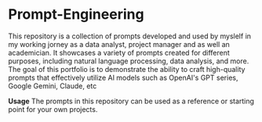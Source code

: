 # Prompt-Engineering
This repository is a collection of prompts developed and used by myslelf in my working jorney as a data analyst, project manager and as well an academician. It showcases a variety of prompts created for different purposes, including natural language processing, data analysis, and more. The goal of this portfolio is to demonstrate the ability to craft high-quality prompts that effectively utilize AI models such as OpenAI's GPT series, Google Gemini, Claude, etc

**Usage**
The prompts in this repository can be used as a reference or starting point for your own projects.

